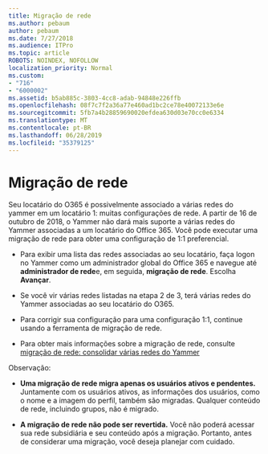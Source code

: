 ```yaml
---
title: Migração de rede
ms.author: pebaum
author: pebaum
ms.date: 7/27/2018
ms.audience: ITPro
ms.topic: article
ROBOTS: NOINDEX, NOFOLLOW
localization_priority: Normal
ms.custom:
- "716"
- "6000002"
ms.assetid: b5ab885c-3803-4cc8-adab-94848e226ffb
ms.openlocfilehash: 08f7c7f2a36a77e460ad1bc2ce78e40072133e6e
ms.sourcegitcommit: 5fb7a4b28859690020efdea630d03e70cc0e6334
ms.translationtype: MT
ms.contentlocale: pt-BR
ms.lasthandoff: 06/28/2019
ms.locfileid: "35379125"
---
```

# <a name="network-migration"></a>Migração de rede

Seu locatário do O365 é possivelmente associado a várias redes do yammer em um locatário 1: muitas configurações de rede. A partir de 16 de outubro de 2018, o Yammer não dará mais suporte a várias redes do Yammer associadas a um locatário do Office 365. Você pode executar uma migração de rede para obter uma configuração de 1:1 preferencial.
  
- Para exibir uma lista das redes associadas ao seu locatário, faça logon no Yammer como um administrador global do Office 365 e navegue até **administrador de rede**e, em seguida, **migração de rede**. Escolha **Avançar**.

- Se você vir várias redes listadas na etapa 2 de 3, terá várias redes do Yammer associadas ao seu locatário do O365.

- Para corrigir sua configuração para uma configuração 1:1, continue usando a ferramenta de migração de rede.

- Para obter mais informações sobre a migração de rede, consulte [migração de rede: consolidar várias redes do Yammer](https://support.office.com/article/a22c1b20-9231-4ce2-a916-392b1056d002)

Observação:
  
- **Uma migração de rede migra apenas os usuários ativos e pendentes.** Juntamente com os usuários ativos, as informações dos usuários, como o nome e a imagem do perfil, também são migradas. Qualquer conteúdo de rede, incluindo grupos, não é migrado.

- **A migração de rede não pode ser revertida.** Você não poderá acessar sua rede subsidiária e seu conteúdo após a migração. Portanto, antes de considerar uma migração, você deseja planejar com cuidado.
